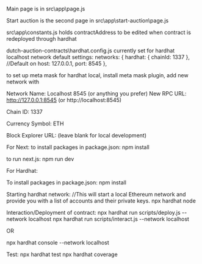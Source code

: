 Main page is in src\app\page.js

Start auction is the second page in src\app\start-auction\page.js

src\app\constants.js holds contractAddress to be edited when contract is redeployed through hardhat

dutch-auction-contracts\hardhat.config.js currently set for hardhat localhost network default settings: 
networks: {
    hardhat: { chainId: 1337 }, //Default on host: 127.0.0.1, port: 8545
},
     
to set up meta mask for hardhat local, install meta mask plugin, add new network with 

Network Name: Localhost 8545 (or anything you prefer)
New RPC URL: http://127.0.0.1:8545 (or http://localhost:8545)

Chain ID: 1337

Currency Symbol: ETH

Block Explorer URL: (leave blank for local development)

For Next:
to install packages in package.json: npm install

to run next.js: npm run dev

For Hardhat:

To install packages in package.json: npm install

Starting hardhat network:
//This will start a local Ethereum network and provide you with a list of accounts and their private keys.
npx hardhat node 

Interaction/Deployment of contract:
npx hardhat run scripts/deploy.js --network localhost
npx hardhat run scripts/interact.js --network localhost

OR

npx hardhat console --network localhost

Test:
npx hardhat test
npx hardhat coverage
